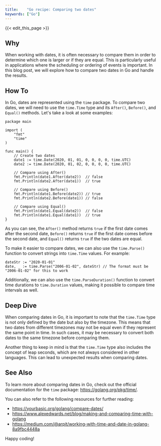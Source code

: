 ```yaml
---
title:    "Go recipe: Comparing two dates"
keywords: ["Go"]
---
```


{{< edit_this_page >}}

## Why

When working with dates, it is often necessary to compare them in order to determine which one is larger or if they are equal. This is particularly useful in applications where the scheduling or ordering of events is important. In this blog post, we will explore how to compare two dates in Go and handle the results.

## How To

In Go, dates are represented using the `time` package. To compare two dates, we will need to use the `time.Time` type and its `After()`, `Before()`, and `Equal()` methods. Let's take a look at some examples:

```
package main

import (
    "fmt"
    "time"
)

func main() {
    // Create two dates
    date1 := time.Date(2020, 01, 01, 0, 0, 0, 0, time.UTC)
    date2 := time.Date(2020, 01, 02, 0, 0, 0, 0, time.UTC)

    // Compare using After()
    fmt.Println(date1.After(date2))  // false
    fmt.Println(date2.After(date1))  // true

    // Compare using Before()
    fmt.Println(date1.Before(date2)) // true
    fmt.Println(date2.Before(date1)) // false

    // Compare using Equal()
    fmt.Println(date1.Equal(date2))  // false
    fmt.Println(date1.Equal(date1))  // true
}

```

As you can see, the `After()` method returns `true` if the first date comes after the second date, `Before()` returns `true` if the first date comes before the second date, and `Equal()` returns `true` if the two dates are equal.

To make it easier to compare dates, we can also use the `time.Parse()` function to convert strings into `time.Time` values. For example:

```
dateStr := "2020-01-01"
date, _ := time.Parse("2006-01-02", dateStr) // The format must be "2006-01-02" for this to work
```

Additionally, we can also use the `time.ParseDuration()` function to convert time durations to `time.Duration` values, making it possible to compare time intervals as well.

## Deep Dive

When comparing dates in Go, it is important to note that the `time.Time` type is not only defined by the date but also by the timezone. This means that two dates from different timezones may not be equal even if they represent the same point in time. In such cases, it may be necessary to convert both dates to the same timezone before comparing them.

Another thing to keep in mind is that the `time.Time` type also includes the concept of leap seconds, which are not always considered in other languages. This can lead to unexpected results when comparing dates.

## See Also

To learn more about comparing dates in Go, check out the official documentation for the `time` package: https://golang.org/pkg/time/.

You can also refer to the following resources for further reading:

- https://yourbasic.org/golang/compare-dates/
- https://www.alexedwards.net/blog/making-and-comparing-time-with-golang
- https://medium.com/@arpit/working-with-time-and-date-in-golang-8a9fbc4448a

Happy coding!